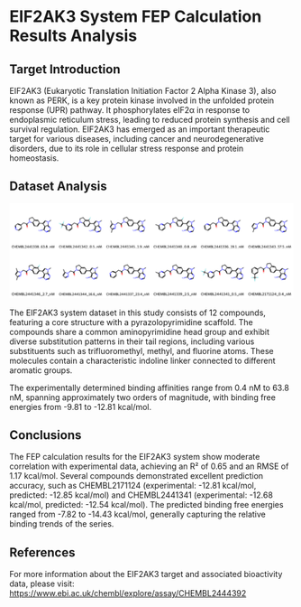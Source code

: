 # EIF2AK3 System FEP Calculation Results Analysis

## Target Introduction

EIF2AK3 (Eukaryotic Translation Initiation Factor 2 Alpha Kinase 3), also known as PERK, is a key protein kinase involved in the unfolded protein response (UPR) pathway. It phosphorylates eIF2α in response to endoplasmic reticulum stress, leading to reduced protein synthesis and cell survival regulation. EIF2AK3 has emerged as an important therapeutic target for various diseases, including cancer and neurodegenerative disorders, due to its role in cellular stress response and protein homeostasis.

## Dataset Analysis

![Molecular structures of representative compounds](mol_grid.png)

The EIF2AK3 system dataset in this study consists of 12 compounds, featuring a core structure with a pyrazolopyrimidine scaffold. The compounds share a common aminopyrimidine head group and exhibit diverse substitution patterns in their tail regions, including various substituents such as trifluoromethyl, methyl, and fluorine atoms. These molecules contain a characteristic indoline linker connected to different aromatic groups.

The experimentally determined binding affinities range from 0.4 nM to 63.8 nM, spanning approximately two orders of magnitude, with binding free energies from -9.81 to -12.81 kcal/mol.

## Conclusions

The FEP calculation results for the EIF2AK3 system show moderate correlation with experimental data, achieving an R² of 0.65 and an RMSE of 1.17 kcal/mol. Several compounds demonstrated excellent prediction accuracy, such as CHEMBL2171124 (experimental: -12.81 kcal/mol, predicted: -12.85 kcal/mol) and CHEMBL2441341 (experimental: -12.68 kcal/mol, predicted: -12.54 kcal/mol). The predicted binding free energies ranged from -7.82 to -14.43 kcal/mol, generally capturing the relative binding trends of the series.

## References

For more information about the EIF2AK3 target and associated bioactivity data, please visit:
https://www.ebi.ac.uk/chembl/explore/assay/CHEMBL2444392 